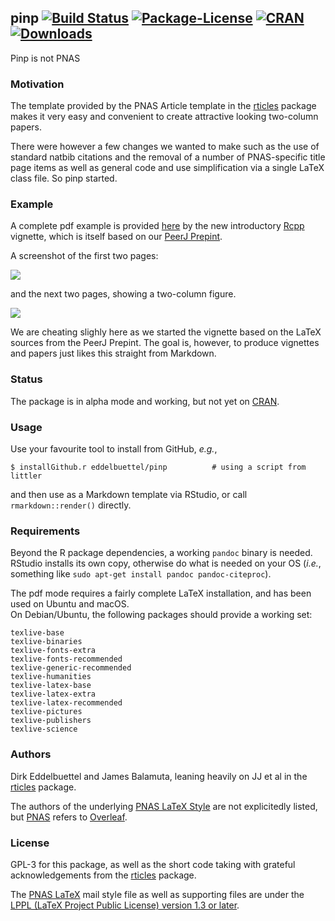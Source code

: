 ## pinp [![Build Status](https://travis-ci.org/eddelbuettel/pinp.svg)](https://travis-ci.org/eddelbuettel/pinp) [![Package-License](http://img.shields.io/badge/license-GPL--3-brightgreen.svg?style=flat)](http://www.gnu.org/licenses/gpl-3.0.html) [![CRAN](http://www.r-pkg.org/badges/version/pinp)](https://cran.r-project.org/package=pinp) [![Downloads](http://cranlogs.r-pkg.org/badges/pinp?color=brightgreen)](http://www.r-pkg.org/pkg/pinp)

Pinp is not PNAS

### Motivation

The template provided by the PNAS Article template in the
[rticles](https://cran.r-project.org/package=rticles) package makes it very easy and convenient to
create attractive looking two-column papers.

There were however a few changes we wanted to make such as the use of standard natbib citations and
the removal of a number of PNAS-specific title page items as well as general code and use
simplification via a single LaTeX class file.  So pinp started.

### Example

A complete pdf example is provided [here](https://eddelbuettel.github.io/pinp/Rcpp-introduction.pdf)
by the new introductory [Rcpp](http://dirk.eddelbuettel.com/code/rcpp.html) vignette, which is
itself based on our [PeerJ Prepint](https://peerj.com/preprints/3188/).

A screenshot of the first two pages:

![](https://eddelbuettel.github.io/pinp/Rcpp-introduction-p1+2.png)

and the next two pages, showing a two-column figure.

![](https://eddelbuettel.github.io/pinp/Rcpp-introduction-p3+4.png)

We are cheating slighly here as we started the vignette based on the LaTeX sources from the PeerJ Prepint.
The goal is, however, to produce vignettes and papers just likes this straight from Markdown.

### Status

The package is in alpha mode and working, but not yet on [CRAN](https://cran.r-project.org/).

### Usage 

Use your favourite tool to install from GitHub, _e.g._,

```shell
$ installGithub.r eddelbuettel/pinp          # using a script from littler
```

and then use as a Markdown template via RStudio, or call `rmarkdown::render()` directly.

### Requirements

Beyond the R package dependencies, a working `pandoc` binary is needed. RStudio installs
its own copy, otherwise do what is needed on your OS (_i.e._, something like `sudo apt-get
install pandoc pandoc-citeproc`).

The pdf mode requires a fairly complete LaTeX installation, and has been used on Ubuntu and macOS.  
On Debian/Ubuntu, the following packages should provide a working set:

```
texlive-base
texlive-binaries
texlive-fonts-extra
texlive-fonts-recommended
texlive-generic-recommended
texlive-humanities
texlive-latex-base
texlive-latex-extra
texlive-latex-recommended
texlive-pictures
texlive-publishers
texlive-science
```

### Authors

Dirk Eddelbuettel and James Balamuta, leaning heavily on JJ et al in the 
[rticles](https://cran.r-project.org/package=rticles) package.

The authors of the underlying [PNAS LaTeX Style](http://www.pnas.org/site/authors/latex.xhtml) are not 
explicitedly listed, but [PNAS](http://www.pnas.org) refers to [Overleaf](https://www.overleaf.com/).

### License

GPL-3 for this package, as well as the short code taking with grateful acknowledgements
from the [rticles](https://cran.r-project.org/package=rticles) package.

The [PNAS LaTeX](http://www.pnas.org/site/authors/latex.xhtml) mail
style file as well as supporting files are under the
[LPPL (LaTeX Project Public License) version 1.3 or later](https://www.latex-project.org/lppl/).
